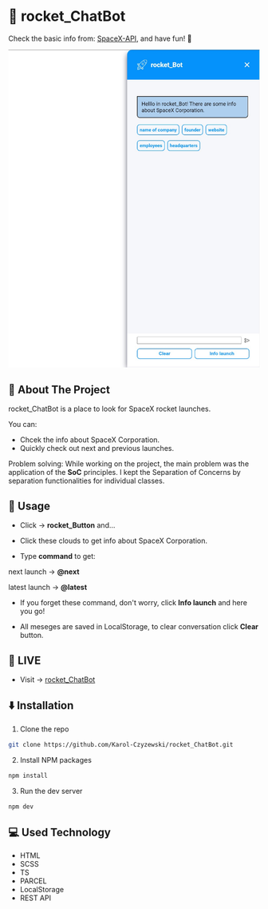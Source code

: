 # 🚀 rocket_ChatBot
Check the basic info from: [SpaceX-API](https://github.com/r-spacex/SpaceX-API), and have fun! 🍰

![Design preview for the FAQ Accordion Card coding challenge](./src/img/rocket-live.jpg)

## 📃 About The Project

rocket_ChatBot is a place to look for SpaceX rocket launches.

You can:
- Chcek the info about SpaceX Corporation.
- Quickly check out next and previous launches.


Problem solving:
While working on the project, the main problem was the application of the **SoC** principles.
I kept the Separation of Concerns by separation functionalities for individual classes.

## 🧐 Usage
* Click -> **rocket_Button** and...

* Click these clouds to get info about SpaceX Corporation.

* Type **command** to get:

next launch -> **@next**

latest launch -> **@latest**

* If you forget these command, don't worry, click **Info launch** and here you go!

* All meseges are saved in LocalStorage, to clear conversation click **Clear** button.

## 🔎 LIVE

* Visit -> [rocket_ChatBot](https://karol-czyzewski.github.io/rocket_ChatBot/)

## ⬇️ Installation
1. Clone the repo
```bash
git clone https://github.com/Karol-Czyzewski/rocket_ChatBot.git
```
2. Install NPM packages
```bash
npm install
```
3. Run the dev server
```bash
npm dev
```

## 💻 Used Technology
* HTML
* SCSS
* TS
* PARCEL
* LocalStorage
* REST API
